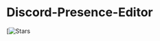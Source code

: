 # Discord-Presence-Editor
[![Stars](https://img.shields.io/github/stars/Arny4/Discord-Presence-Editor.svg?style=for-the-badge)
